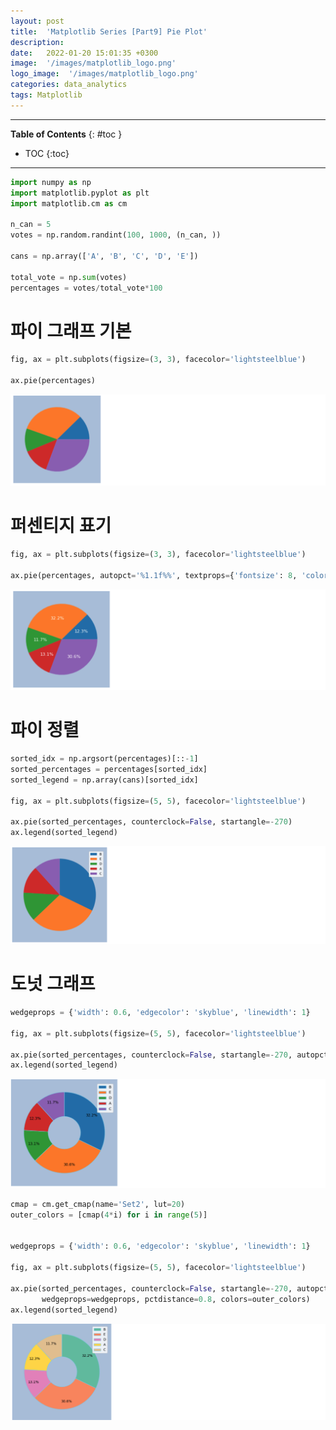 ```yaml
---
layout: post
title:  'Matplotlib Series [Part9] Pie Plot'
description: 
date:   2022-01-20 15:01:35 +0300
image:  '/images/matplotlib_logo.png'
logo_image:  '/images/matplotlib_logo.png'
categories: data_analytics
tags: Matplotlib
---
```

---
**Table of Contents**
{: #toc }
*  TOC
{:toc}

--- 


```py
import numpy as np
import matplotlib.pyplot as plt
import matplotlib.cm as cm

n_can = 5
votes = np.random.randint(100, 1000, (n_can, ))

cans = np.array(['A', 'B', 'C', 'D', 'E'])

total_vote = np.sum(votes)
percentages = votes/total_vote*100
```

# 파이 그래프 기본

```py
fig, ax = plt.subplots(figsize=(3, 3), facecolor='lightsteelblue')

ax.pie(percentages)
```

![](/images/matplot_34.png)

# 퍼센티지 표기

```py
fig, ax = plt.subplots(figsize=(3, 3), facecolor='lightsteelblue')

ax.pie(percentages, autopct='%1.1f%%', textprops={'fontsize': 8, 'color': 'w'})
```

![](/images/matplot_35.png)

# 파이 정렬

```py
sorted_idx = np.argsort(percentages)[::-1]
sorted_percentages = percentages[sorted_idx]
sorted_legend = np.array(cans)[sorted_idx]

fig, ax = plt.subplots(figsize=(5, 5), facecolor='lightsteelblue')

ax.pie(sorted_percentages, counterclock=False, startangle=-270)
ax.legend(sorted_legend)
```

![](/images/matplot_36.png)


# 도넛 그래프

```py
wedgeprops = {'width': 0.6, 'edgecolor': 'skyblue', 'linewidth': 1}

fig, ax = plt.subplots(figsize=(5, 5), facecolor='lightsteelblue')

ax.pie(sorted_percentages, counterclock=False, startangle=-270, autopct='%1.1f%%', wedgeprops=wedgeprops, pctdistance=0.8)
ax.legend(sorted_legend)
```

![](/images/matplot_37.png)

```py
cmap = cm.get_cmap(name='Set2', lut=20) 
outer_colors = [cmap(4*i) for i in range(5)]


wedgeprops = {'width': 0.6, 'edgecolor': 'skyblue', 'linewidth': 1}

fig, ax = plt.subplots(figsize=(5, 5), facecolor='lightsteelblue')

ax.pie(sorted_percentages, counterclock=False, startangle=-270, autopct='%1.1f%%', \
       wedgeprops=wedgeprops, pctdistance=0.8, colors=outer_colors)
ax.legend(sorted_legend)

```

![](/images/matplot_38.png)














































